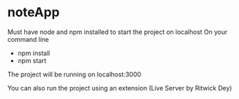 # noteApp

Must have node and npm installed to start the project on localhost
On your command line
  - npm install
  - npm start

The project will be running on localhost:3000

You can also run the project using an extension (Live Server by Ritwick Dey)
